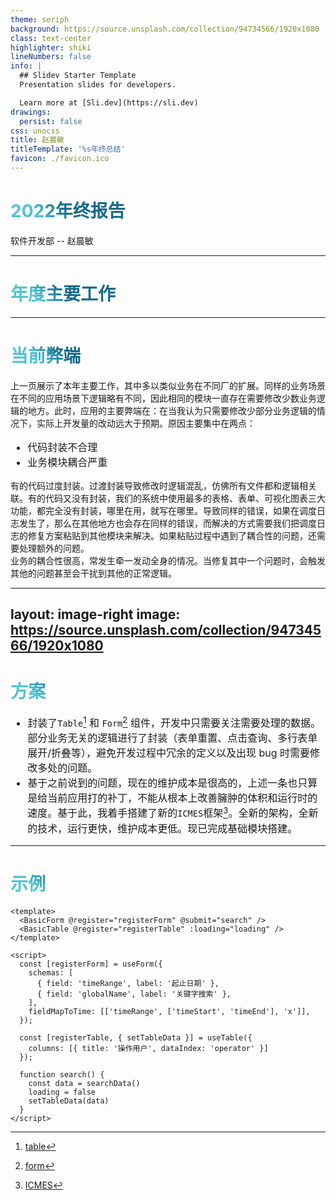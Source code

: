 ```yaml
---
theme: seriph
background: https://source.unsplash.com/collection/94734566/1920x1080
class: text-center
highlighter: shiki
lineNumbers: false
info: |
  ## Slidev Starter Template
  Presentation slides for developers.

  Learn more at [Sli.dev](https://sli.dev)
drawings:
  persist: false
css: unocss
title: 赵晨敏
titleTemplate: '%s年终总结'
favicon: ./favicon.ico
---
```


# 2022年终报告

软件开发部 -- 赵晨敏

---

# 年度主要工作

<Gantt />

<style>
h1 {
  background-color: #2B90B6;
  background-image: linear-gradient(45deg, #4EC5D4 10%, #146b8c 20%);
  background-size: 100%;
  -webkit-background-clip: text;
  -moz-background-clip: text;
  -webkit-text-fill-color: transparent;
  -moz-text-fill-color: transparent;
}
</style>

---

# 当前弊端

上一页展示了本年主要工作，其中多以类似业务在不同厂的扩展。同样的业务场景在不同的应用场景下逻辑略有不同，因此相同的模块一直存在需要修改少数业务逻辑的地方。此时，应用的主要弊端在：在当我认为只需要修改少部分业务逻辑的情况下，实际上开发量的改动远大于预期。原因主要集中在两点：

- 代码封装不合理
- 业务模块耦合严重

<div class="w-full h-40 mt-4 grid grid-cols-2 gap-4">
  <div class="bg-gray-100">
    有的代码过度封装。过渡封装导致修改时逻辑混乱，仿佛所有文件都和逻辑相关联。有的代码又没有封装，我们的系统中使用最多的表格、表单、可视化图表三大功能，都完全没有封装，哪里在用，就写在哪里。导致同样的错误，如果在调度日志发生了，那么在其他地方也会存在同样的错误，而解决的方式需要我们把调度日志的修复方案粘贴到其他模块来解决。如果粘贴过程中遇到了耦合性的问题，还需要处理额外的问题。
  </div>
  <div class="bg-gray-100">
    业务的耦合性很高，常发生牵一发动全身的情况。当修复其中一个问题时，会触发其他的问题甚至会干扰到其他的正常逻辑。
  </div>
</div>

<arrow v-click="1" x1="400" y1="420" x2="230" y2="330" color="#564" width="3" arrowSize="1" />

---
layout: image-right
image: https://source.unsplash.com/collection/94734566/1920x1080
---

# 方案

- 封装了<code>Table</code>[^1] 和 <code>Form</code>[^2] 组件，开发中只需要关注需要处理的数据。部分业务无关的逻辑进行了封装（表单重置、点击查询、多行表单展开/折叠等），避免开发过程中冗余的定义以及出现 bug 时需要修改多处的问题。
- 基于之前说到的问题，现在的维护成本是很高的，上述一条也只算是给当前应用打的补丁，不能从根本上改善臃肿的体积和运行时的速度。基于此，我着手搭建了新的<code>ICMES</code>框架[^3]。全新的架构，全新的技术，运行更快，维护成本更低。现已完成基础模块搭建。

[^1]: [table](http://192.168.88.79:8081/ZHAOCHENMIN/element-table-plus)
[^2]: [form](http://192.168.88.79:8081/ZHAOCHENMIN/element-form-plus)
[^3]: [ICMES](http://192.168.88.79:8081/ZHAOCHENMIN/icmes-web-new)

<style>
  ul {
    font-size: 16px;
  }
</style>
---

# 示例

```vue {0|2,7-13|3,15-17|19-23|all}
<template>
  <BasicForm @register="registerForm" @submit="search" />
  <BasicTable @register="registerTable" :loading="loading" />
</template>

<script>
  const [registerForm] = useForm({
    schemas: [
      { field: 'timeRange', label: '起止日期' },
      { field: 'globalName', label: '关键字搜索' },
    ],
    fieldMapToTime: [['timeRange', ['timeStart', 'timeEnd'], 'x']],
  });

  const [registerTable, { setTableData }] = useTable({
    columns: [{ title: '操作用户', dataIndex: 'operator' }]
  });

  function search() {
    const data = searchData()
    loading = false
    setTableData(data)
  }
</script>
```
